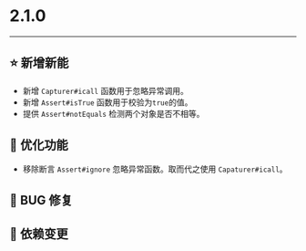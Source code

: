 # 2.1.0

---------------------

## ⭐ 新增新能

- 新增 `Capturer#icall` 函数用于忽略异常调用。
- 新增 `Assert#isTrue` 函数用于校验为`true`的值。
- 提供 `Assert#notEquals` 检测两个对象是否不相等。

## 👻 优化功能

- 移除断言 `Assert#ignore` 忽略异常函数。取而代之使用 `Capaturer#icall`。

## 🐞 BUG 修复

## 🔨 依赖变更